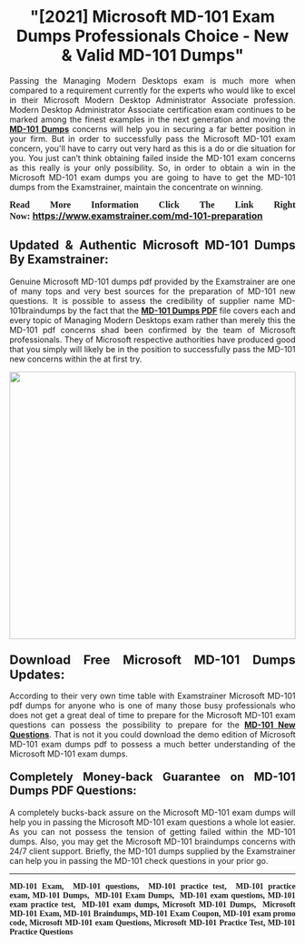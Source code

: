 <h1 style="text-align: center;"><strong>"[2021] Microsoft MD-101 Exam Dumps Professionals Choice - New & Valid MD-101 Dumps"</strong></h1>

<p style="text-align: justify;">Passing the Managing Modern Desktops exam is much more when compared to a requirement currently for the experts who would like to excel in their Microsoft Modern Desktop Administrator Associate profession. Modern Desktop Administrator Associate certification exam continues to be marked among the finest examples in the next generation and moving the <a href="https://www.examstrainer.com/md-101-preparation"><strong>MD-101 Dumps</strong></a> concerns will help you in securing a far better position in your firm. But in order to successfully pass the Microsoft MD-101 exam concern, you'll have to carry out very hard as this is a do or die situation for you. You just can’t think obtaining failed inside the MD-101 exam concerns as this really is your only possibility. So, in order to obtain a win in the Microsoft MD-101 exam dumps you are going to have to get the MD-101 dumps from the Examstrainer, maintain the concentrate on winning.</p>

<p style="text-align: justify;"><span style="font-family:Georgia,serif;"><span style="font-size:16px;"><strong>Read More Information Click The Link Right Now:</strong></span></span> <strong><span style="font-size:16px;"><a href="https://www.examstrainer.com/md-101-preparation">https://www.examstrainer.com/md-101-preparation</a></span></strong></p>

<h2 style="text-align: justify;"><strong>Updated & Authentic Microsoft MD-101 Dumps By Examstrainer:</strong></h2>

<p style="text-align: justify;">Genuine Microsoft MD-101 dumps pdf provided by the Examstrainer are one of many tops and very best sources for the preparation of MD-101 new questions. It is possible to assess the credibility of supplier name MD-101braindumps by the fact that the <a href="https://www.examstrainer.com/md-101-preparation"><strong>MD-101 Dumps PDF</strong></a> file covers each and every topic of Managing Modern Desktops exam rather than merely this the MD-101 pdf concerns shad been confirmed by the team of Microsoft professionals. They of Microsoft respective authorities have produced good that you simply will likely be in the position to successfully pass the MD-101 new concerns within the at first try.</p>

<p style="text-align: justify;"><a href="https://www.examstrainer.com/md-101-preparation"><img alt="" src="https://lh3.googleusercontent.com/pw/ACtC-3df5CTZv_kScX2Hb578ps-11MHU67px5ZHxj4oIROKUB6ZkBRmSqWY1ftEF0ba42yF5QHjf6oWIYW27Br_sZfE3OgD23piLTIGs2J6917_simqCxZ-rNDqmn3OdDBagd3fFeDC4EO8rIQYRvSGqObHF=w1366-h515-no?authuser=0" style="width: 100%; height: 470px;" /></a></p>

<h3 style="text-align: justify;"><strong><span style="font-size:22px;">Download Free Microsoft MD-101 Dumps Updates:</span></strong></h3>

<p style="text-align: justify;">According to their very own time table with Examstrainer Microsoft MD-101 pdf dumps for anyone who is one of many those busy professionals who does not get a great deal of time to prepare for the Microsoft MD-101 exam questions can possess the possibility to prepare for the <a href="https://www.examstrainer.com/modern-desktop-administrator-associate-exam-preparation"><strong>MD-101 New Questions</strong></a>. That is not it you could download the demo edition of Microsoft MD-101 exam dumps pdf to possess a much better understanding of the Microsoft MD-101 exam dumps.</p>

<h4 style="text-align: justify;"><strong><span style="font-size:20px;">Completely Money-back Guarantee on MD-101 Dumps PDF Questions:</span></strong></h4>

<p style="text-align: justify;">A completely bucks-back assure on the Microsoft MD-101 exam dumps will help you in passing the Microsoft MD-101 exam questions a whole lot easier. As you can not possess the tension of getting failed within the MD-101 dumps. Also, you may get the Microsoft MD-101 braindumps concerns with 24/7 client support. Briefly, the MD-101 dumps supplied by the Examstrainer can help you in passing the MD-101 check questions in your prior go.</p>

<hr />
<p style="text-align: justify;"><span style="font-family:Georgia,serif;"><strong>MD-101 Exam,  MD-101 questions,  MD-101 practice test,  MD-101 practice exam, MD-101 Dumps,  MD-101 Exam Dumps,  MD-101 exam questions, MD-101 exam practice test,  MD-101 exam dumps, Microsoft MD-101 Dumps,  Microsoft MD-101 Exam, MD-101 Braindumps<a href="https://www.google.com/">,</a> MD-101 Exam Coupon<a href="https://www.youtube.com/">,</a> MD-101 exam promo code<a href="https://www.wikipedia.org/">,</a> Microsoft MD-101 exam Questions<a href="https://www.microsoft.com/en-us/?ql=4&spl=2">,</a> Microsoft MD-101 Practice Test<a href="https://www.google.com/">,</a> MD-101 Practice Questions</strong></span></p>
